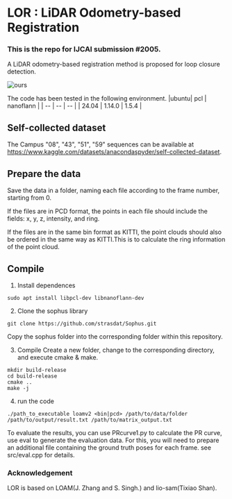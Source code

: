 # LOR : LiDAR Odometry-based Registration
### This is the repo for IJCAI submission #2005.

A LiDAR odometry-based registration method is proposed for loop closure detection.

![ours](doc/2025-01-17T12_35_08.898Z-139132.gif)

The code has been tested in the following environment.
|ubuntu| pcl | nanoflann |
| -- | -- | -- | 
| 24.04 | 1.14.0 | 1.5.4 |

## Self-collected dataset

The Campus "08", "43", "51", "59" sequences can be available at https://www.kaggle.com/datasets/anacondaspyder/self-collected-dataset.

## Prepare the data

Save the data in a folder, naming each file according to the frame number, starting from 0.

If the files are in PCD format, the points in each file should include the fields: x, y, z, intensity, and ring.

If the files are in the same bin format as KITTI, the point clouds should also be ordered in the same way as KITTI.This is to calculate the ring information of the point cloud.


## Compile

1. Install dependences
``` shell
sudo apt install libpcl-dev libnanoflann-dev
```
2. Clone the sophus library
``` shell
git clone https://github.com/strasdat/Sophus.git
```
Copy the sophus folder into the corresponding folder within this repository.

3. Compile
Create a new folder, change to the corresponding directory, and execute cmake & make.
``` shell
mkdir build-release
cd build-release
cmake ..
make -j
```

4. run the code

``` shell
./path_to_executable loamv2 <bin|pcd> /path/to/data/folder /path/to/output/result.txt /path/to/matrix_output.txt
```

To evaluate the results, you can use PRcurve1.py to calculate the PR curve, use eval to generate the evaluation data.
For this, you will need to prepare an additional file containing the ground truth poses for each frame. see src/eval.cpp for details.


### Acknowledgement 
LOR is based on LOAM(J. Zhang and S. Singh.) and lio-sam(Tixiao Shan).
